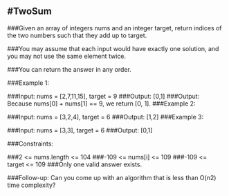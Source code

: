 
#TwoSum
-----------------------------------------------------
###Given an array of integers nums and an integer target, return indices of the two numbers such that they add up to target.

###You may assume that each input would have exactly one solution, and you may not use the same element twice.

###You can return the answer in any order.



###Example 1:

###Input: nums = [2,7,11,15], target = 9
###Output: [0,1]
###Output: Because nums[0] + nums[1] == 9, we return [0, 1].
###Example 2:

###Input: nums = [3,2,4], target = 6
###Output: [1,2]
###Example 3:

###Input: nums = [3,3], target = 6
###Output: [0,1]


###Constraints:

###2 <= nums.length <= 104
###-109 <= nums[i] <= 109
###-109 <= target <= 109
###Only one valid answer exists.


###Follow-up: Can you come up with an algorithm that is less than O(n2) time complexity?
